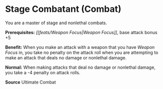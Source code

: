 ﻿---
cssclass: [feats]

---
# Stage Combatant (Combat)

You are a master of stage and nonlethal combats.

**Prerequisites:** _[[feats/Weapon Focus|Weapon Focus]]_, base attack bonus +5

**Benefit:** When you make an attack with a weapon that you have _Weapon Focus_ in, you take no penalty on the attack roll when you are attempting to make an attack that deals no damage or nonlethal damage.

**Normal:** When making attacks that deal no damage or nonlethal damage, you take a -4 penalty on attack rolls.

**Source** Ultimate Combat